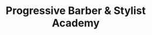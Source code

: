 ---
title: "Progressive Barber & Stylist Academy"
url: /clayton/progressive-barber-und-stylist-academy/
shop: Friseur
---